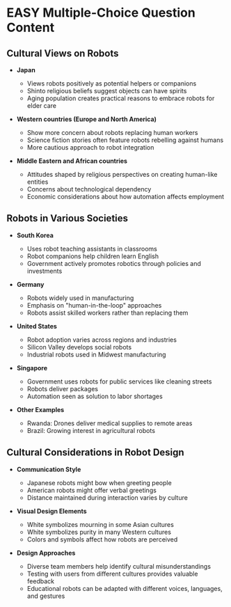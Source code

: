 # EASY Multiple-Choice Question Content

## Cultural Views on Robots

- **Japan**
  - Views robots positively as potential helpers or companions
  - Shinto religious beliefs suggest objects can have spirits
  - Aging population creates practical reasons to embrace robots for elder care

- **Western countries (Europe and North America)**
  - Show more concern about robots replacing human workers
  - Science fiction stories often feature robots rebelling against humans
  - More cautious approach to robot integration

- **Middle Eastern and African countries**
  - Attitudes shaped by religious perspectives on creating human-like entities
  - Concerns about technological dependency
  - Economic considerations about how automation affects employment

## Robots in Various Societies

- **South Korea**
  - Uses robot teaching assistants in classrooms
  - Robot companions help children learn English
  - Government actively promotes robotics through policies and investments

- **Germany**
  - Robots widely used in manufacturing
  - Emphasis on "human-in-the-loop" approaches
  - Robots assist skilled workers rather than replacing them

- **United States**
  - Robot adoption varies across regions and industries
  - Silicon Valley develops social robots
  - Industrial robots used in Midwest manufacturing

- **Singapore**
  - Government uses robots for public services like cleaning streets
  - Robots deliver packages
  - Automation seen as solution to labor shortages

- **Other Examples**
  - Rwanda: Drones deliver medical supplies to remote areas
  - Brazil: Growing interest in agricultural robots

## Cultural Considerations in Robot Design

- **Communication Style**
  - Japanese robots might bow when greeting people
  - American robots might offer verbal greetings
  - Distance maintained during interaction varies by culture

- **Visual Design Elements**
  - White symbolizes mourning in some Asian cultures
  - White symbolizes purity in many Western cultures
  - Colors and symbols affect how robots are perceived

- **Design Approaches**
  - Diverse team members help identify cultural misunderstandings
  - Testing with users from different cultures provides valuable feedback
  - Educational robots can be adapted with different voices, languages, and gestures